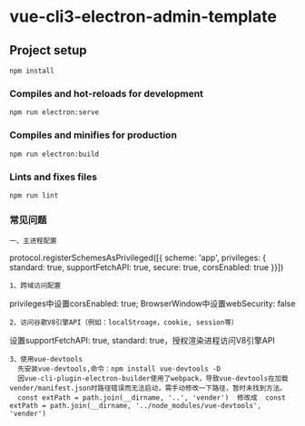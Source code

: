 # vue-cli3-electron-admin-template

## Project setup
```
npm install
```

### Compiles and hot-reloads for development
```
npm run electron:serve
```

### Compiles and minifies for production
```
npm run electron:build
```

### Lints and fixes files
```
npm run lint
```

### 常见问题

```
一、主进程配置
```
protocol.registerSchemesAsPrivileged([{ scheme: 'app', privileges: { standard: true, supportFetchAPI: true, secure: true, corsEnabled: true }}])

```
1、跨域访问配置
```
  privileges中设置corsEnabled: true; BrowserWindow中设置webSecurity: false

```
2、访问谷歌V8引擎API（例如：localStroage，cookie, session等）
```
  设置supportFetchAPI: true, standard: true，授权渲染进程访问V8引擎API

```
3、使用vue-devtools
  先安装vue-devtools,命令：npm install vue-devtools -D
  因vue-cli-plugin-electron-builder使用了webpack，导致vue-devtools在加载vender/manifest.json时路径错误而无法启动，需手动修改一下路径，暂时未找到方法。
  const extPath = path.join(__dirname, '..', 'vender')  修改成  const extPath = path.join(__dirname, '../node_modules/vue-devtools', 'vender')